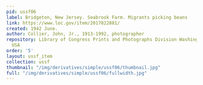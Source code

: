 ```yaml
---
pid: ussf06
label: Bridgeton, New Jersey. Seabrook Farm. Migrants picking beans
link: https://www.loc.gov/item/2017822881/
created: 1942 June.
author: Collier, John, Jr., 1913-1992, photographer
repository: Library of Congress Prints and Photographs Division Washington, D.C. 20540
  USA
order: '5'
layout: ussf_item
collection: ussf
thumbnail: "/img/derivatives/simple/ussf06/thumbnail.jpg"
full: "/img/derivatives/simple/ussf06/fullwidth.jpg"
---
```

